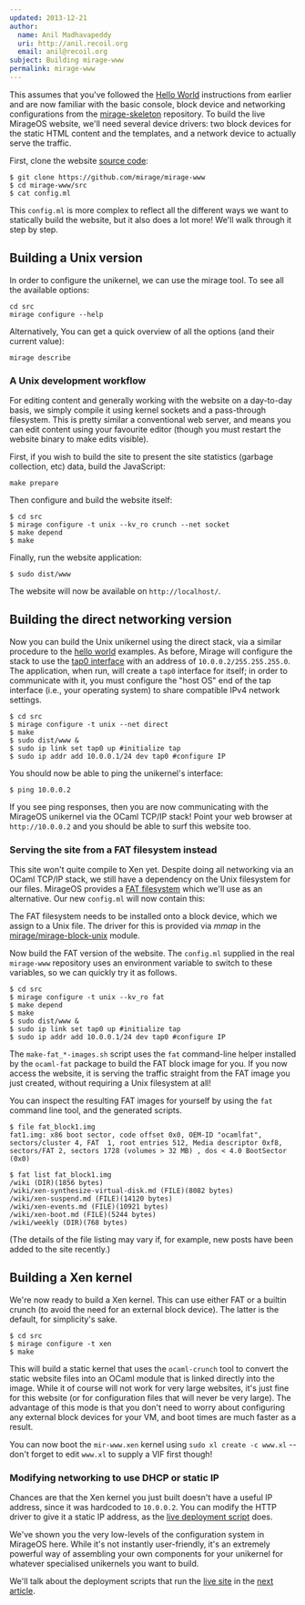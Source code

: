 ```yaml
---
updated: 2013-12-21
author:
  name: Anil Madhavapeddy
  uri: http://anil.recoil.org
  email: anil@recoil.org
subject: Building mirage-www
permalink: mirage-www
---
```


This assumes that you've followed the [Hello World](/wiki/hello-world)
instructions from earlier and are now familiar with the basic console, block
device and networking configurations from the
[mirage-skeleton](https://github.com/mirage/mirage-skeleton) repository. To
build the live MirageOS website, we'll need several device drivers: two block
devices for the static HTML content and the templates, and a network device to
actually serve the traffic.

First, clone the website [source code](https://github.com/mirage/mirage-www):

```
$ git clone https://github.com/mirage/mirage-www
$ cd mirage-www/src
$ cat config.ml
```

This `config.ml` is more complex to reflect all the different ways we want to
statically build the website, but it also does a lot more! We'll walk through it
step by step.

## Building a Unix version

In order to configure the unikernel, we can use the mirage tool. To see all the available options:

```
cd src
mirage configure --help
```

Alternatively, You can get a quick overview of all the options (and their current value):

```
mirage describe
```

### A Unix development workflow

For editing content and generally working with the website on a day-to-day
basis, we simply compile it using kernel sockets and a pass-through filesystem.
This is pretty similar a conventional web server, and means you can edit content
using your favourite editor (though you must restart the website binary to make
edits visible).

First, if you wish to build the site to present the site statistics (garbage
collection, etc) data, build the JavaScript:

```
make prepare
```

Then configure and build the website itself:

```
$ cd src
$ mirage configure -t unix --kv_ro crunch --net socket
$ make depend
$ make
```

Finally, run the website application:

```
$ sudo dist/www
```

The website will now be available on `http://localhost/`.

## Building the direct networking version

Now you can build the Unix unikernel using the direct stack, via a similar
procedure to the [hello world](/wiki/hello-world) examples. As before,
Mirage will configure the stack to use the
[tap0 interface](http://en.wikipedia.org/wiki/TUN/TAP) with an address
of `10.0.0.2/255.255.255.0`.  The application, when run, will create
a `tap0` interface for itself; in order to communicate with it,
you must configure the "host OS" end of the tap interface (i.e., your
operating system) to share compatible IPv4 network settings.

```
$ cd src
$ mirage configure -t unix --net direct
$ make
$ sudo dist/www &
$ sudo ip link set tap0 up #initialize tap
$ sudo ip addr add 10.0.0.1/24 dev tap0 #configure IP
```

You should now be able to ping the unikernel's interface:

```
$ ping 10.0.0.2
```

If you see ping responses, then you are now communicating with the MirageOS
unikernel via the OCaml TCP/IP stack! Point your web browser at
`http://10.0.0.2` and you should be able to surf this website too.

### Serving the site from a FAT filesystem instead

This site won't quite compile to Xen yet. Despite doing all networking via an
OCaml TCP/IP stack, we still have a dependency on the Unix filesystem for our
files. MirageOS provides a [FAT filesystem](http://github.com/mirage/ocaml-fat)
which we'll use as an alternative. Our new `config.ml` will now contain this:

The FAT filesystem needs to be installed onto a block device, which we assign to
a Unix file. The driver for this is provided via *mmap* in the
[mirage/mirage-block-unix](https://github.com/mirage/mirage-block-unix) module.

Now build the FAT version of the website. The `config.ml` supplied in the real
`mirage-www` repository uses an environment variable to switch to these
variables, so we can quickly try it as follows.

```
$ cd src
$ mirage configure -t unix --kv_ro fat
$ make depend
$ make
$ sudo dist/www &
$ sudo ip link set tap0 up #initialize tap
$ sudo ip addr add 10.0.0.1/24 dev tap0 #configure IP
```

The `make-fat_*-images.sh` script uses the `fat` command-line helper installed by
the `ocaml-fat` package to build the FAT block image for you. If you now access
the website, it is serving the traffic straight from the FAT image you just
created, without requiring a Unix filesystem at all!

You can inspect the resulting FAT images for yourself by using the `fat` command
line tool, and the generated scripts.

```
$ file fat_block1.img
fat1.img: x86 boot sector, code offset 0x0, OEM-ID "ocamlfat",
sectors/cluster 4, FAT  1, root entries 512, Media descriptor 0xf8,
sectors/FAT 2, sectors 1728 (volumes > 32 MB) , dos < 4.0 BootSector (0x0)

$ fat list fat_block1.img
/wiki (DIR)(1856 bytes)
/wiki/xen-synthesize-virtual-disk.md (FILE)(8082 bytes)
/wiki/xen-suspend.md (FILE)(14120 bytes)
/wiki/xen-events.md (FILE)(10921 bytes)
/wiki/xen-boot.md (FILE)(5244 bytes)
/wiki/weekly (DIR)(768 bytes)
```

(The details of the file listing may vary if, for example, new posts have been
added to the site recently.)

## Building a Xen kernel

We're now ready to build a Xen kernel.  This can use either FAT or a builtin
crunch (to avoid the need for an external block device).  The latter is the
default, for simplicity's sake.

```
$ cd src
$ mirage configure -t xen
$ make
```

This will build a static kernel that uses the `ocaml-crunch` tool to convert the
static website files into an OCaml module that is linked directly into the
image. While it of course will not work for very large websites, it's just fine
for this website (or for configuration files that will never be very large). The
advantage of this mode is that you don't need to worry about configuring any
external block devices for your VM, and boot times are much faster as a result.

You can now boot the `mir-www.xen` kernel using `sudo xl create -c www.xl` --
don't forget to edit `www.xl` to supply a VIF first though!

### Modifying networking to use DHCP or static IP

Chances are that the Xen kernel you just built doesn't have a useful IP address,
since it was hardcoded to `10.0.0.2`. You can modify the HTTP driver to give it
a static IP address, as the
[live deployment script](https://github.com/mirage/mirage-www/blob/master/.travis-www.ml)
does.

We've shown you the very low-levels of the configuration system in MirageOS
here. While it's not instantly user-friendly, it's an extremely powerful way of
assembling your own components for your unikernel for whatever specialised
unikernels you want to build.

We'll talk about the deployment scripts that run the
[live site](https://mirage.io) in the
[next article](/docs/deploying-via-ci).

